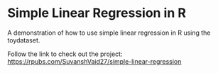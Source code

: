 # Simple Linear Regression in R
A demonstration of how to use simple linear regression in R using the toydataset. 

Follow the link to check out the project: https://rpubs.com/SuvanshVaid27/simple-linear-regression
